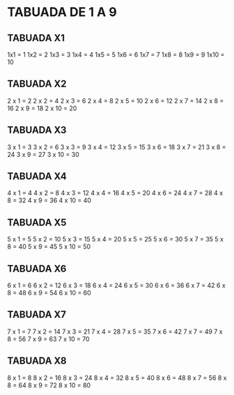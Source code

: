 # TABUADA DE 1 A 9

## TABUADA X1

1x1 = 1
1x2 = 2
1x3 = 3 
1x4 = 4
1x5 = 5
1x6 = 6
1x7 = 7
1x8 = 8
1x9 = 9
1x10 = 10

## TABUADA X2

2 x 1 = 2
2 x 2 = 4
2 x 3 = 6
2 x 4 = 8
2 x 5 = 10
2 x 6 = 12
2 x 7 = 14
2 x 8 = 16
2 x 9 = 18
2 x 10 = 20

## TABUADA X3

3 x 1 = 3
3 x 2 = 6
3 x 3 = 9
3 x 4 = 12
3 x 5 = 15
3 x 6 = 18
3 x 7 = 21
3 x 8 = 24
3 x 9 = 27
3 x 10 = 30

## TABUADA X4

4 x 1 = 4
4 x 2 = 8
4 x 3 = 12
4 x 4 = 16
4 x 5 = 20
4 x 6 = 24
4 x 7 = 28
4 x 8 = 32
4 x 9 = 36
4 x 10 = 40

## TABUADA X5

5 x 1 = 5
5 x 2 = 10
5 x 3 = 15
5 x 4 = 20
5 x 5 = 25
5 x 6 = 30
5 x 7 = 35
5 x 8 = 40
5 x 9 = 45
5 x 10 = 50

## TABUADA X6

6 x 1 = 6
6 x 2 = 12
6 x 3 = 18
6 x 4 = 24
6 x 5 = 30
6 x 6 = 36
6 x 7 = 42
6 x 8 = 48
6 x 9 = 54
6 x 10 = 60

## TABUADA X7

7 x 1 = 7
7 x 2 = 14
7 x 3 = 21
7 x 4 = 28
7 x 5 = 35
7 x 6 = 42
7 x 7 = 49
7 x 8 = 56
7 x 9 = 63
7 x 10 = 70

## TABUADA X8

8 x 1 = 8
8 x 2 = 16
8 x 3 = 24
8 x 4 = 32
8 x 5 = 40
8 x 6 = 48
8 x 7 = 56
8 x 8 = 64
8 x 9 = 72
8 x 10 = 80
